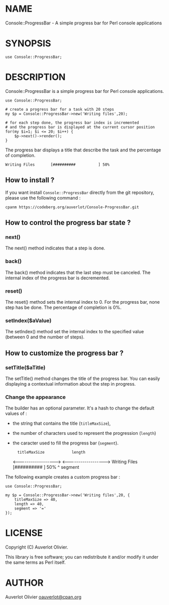 # NAME

Console::ProgressBar - A simple progress bar for Perl console applications

# SYNOPSIS

    use Console::ProgressBar;

# DESCRIPTION

Console::ProgressBar is a simple progress bar for Perl console applications.

    use Console::ProgressBar;

    # create a progress bar for a task with 20 steps
    my $p = Console::ProgressBar->new('Writing files',20);

    # for each step done, the progress bar index is incremented
    # and the progress bar is displayed at the current cursor position
    for(my $i=1; $i <= 20; $i++) {
        $p->next()->render();
    }

The progress bar displays a title that describe the task and the percentage of completion.

    Writing Files       [##########          ] 50%

## How to install ?

If you want install `Console::ProgressBar` directly from the git repository, please use the following command :

    cpanm https://codeberg.org/auverlot/Console-ProgressBar.git

## How to control the progress bar state ?

### next()

The next() method indicates that a step is done.

### back()

The back() method indicates that the last step must be canceled. The internal index of the progress bar is decremented.

### reset()

The reset() method sets the internal index to 0. For the progress bar, none step has be done. The percentage of completion is 0%.

### setIndex($aValue)

The setIndex() method set the internal index to the specified value (between 0 and the number of steps).

## How to customize the progress bar ?

### setTitle($aTitle)

The setTitle() method changes the title of the progress bar. You can easily displaying a contextual information about the step in progress.

### Change the appearance

The builder has an optional parameter. It's a hash to change the default values of :

- the string that contains the title (`titleMaxSize`), 
- the number of characters used to represent the progression (`length`)
- the caracter used to fill the progress bar (`segment`). 

        titleMaxSize            length
    <------------------> <------------------>
    Writing Files       [##########          ] 50%
                            ^
                          segment

The following example creates a custom progress bar :

    use Console::ProgressBar;

    my $p = Console::ProgressBar->new('Writing files',20, {
        titleMaxSize => 40,
        length => 40,
        segment => '='
    });

# LICENSE

Copyright (C) Auverlot Olivier.

This library is free software; you can redistribute it and/or modify
it under the same terms as Perl itself.

# AUTHOR

Auverlot Olivier <oauverlot@cpan.org>
